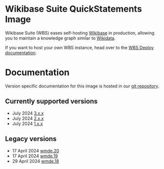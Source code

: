 # Wikibase Suite QuickStatements Image

Wikibase Suite (WBS) eases self-hosting [Wikibase](https://wikiba.se) in production, allowing you to maintain a knowledge graph similar to [Wikidata](https://www.wikidata.org/wiki/Wikidata:Main_Page).

If you want to host your own WBS instance, head over to the [WBS Deploy documentation](https://github.com/wmde/wikibase-release-pipeline/blob/main/deploy/README.md).

# Documentation

Version specific documentation for this image is hosted in our [git repository](https://github.com/wmde/wikibase-release-pipeline/).

## Currently supported versions

- July 2024 [3.x.x](https://github.com/wmde/wikibase-release-pipeline/blob/deploy-3/build/QuickStatements/README.md)
- July 2024 [2.x.x](https://github.com/wmde/wikibase-release-pipeline/blob/deploy-2/build/QuickStatements/README.md)
- July 2024 [1.x.x](https://github.com/wmde/wikibase-release-pipeline/blob/deploy-1/build/QuickStatements/README.md)

## Legacy versions

- 17 April 2024 [wmde.20](https://github.com/wmde/wikibase-release-pipeline/blob/wmde.20/build/QuickStatements/README.md)
- 17 April 2024 [wmde.19](https://github.com/wmde/wikibase-release-pipeline/blob/wmde.19/build/QuickStatements/README.md)
- 29 April 2024 [wmde.18](https://github.com/wmde/wikibase-release-pipeline/blob/wmde.18/build/QuickStatements/README.md)
